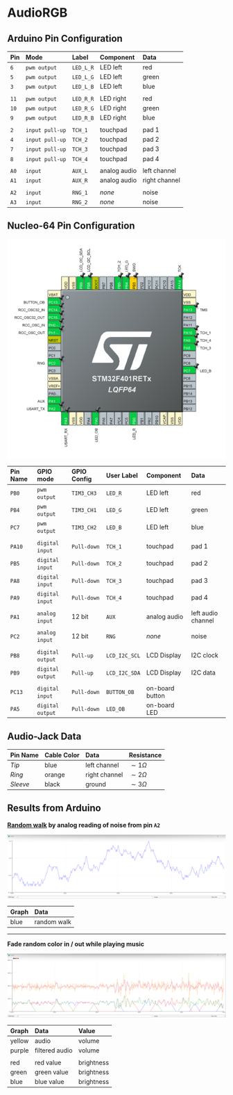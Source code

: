 
# AudioRGB

## Arduino Pin Configuration

| Pin  | Mode            | Label     | Component    | Data            |
| :--- | :-------------- | :-------- | :----------- | :-------------- |
| `6`  | `pwm output`    | `LED_L_R` | LED left     | red             |
| `5`  | `pwm output`    | `LED_L_G` | LED left     | green           |
| `3`  | `pwm output`    | `LED_L_B` | LED left     | blue            |
|      |                 |           |              |                 |
| `11` | `pwm output`    | `LED_R_R` | LED right    | red             |
| `10` | `pwm output`    | `LED_R_G` | LED right    | green           |
| `9`  | `pwm output`    | `LED_R_B` | LED right    | blue            |
|      |                 |           |              |                 |
| `2`  | `input pull-up` | `TCH_1`   | touchpad     | pad 1           |
| `4`  | `input pull-up` | `TCH_2`   | touchpad     | pad 2           |
| `7`  | `input pull-up` | `TCH_3`   | touchpad     | pad 3           |
| `8`  | `input pull-up` | `TCH_4`   | touchpad     | pad 4           |
|      |                 |           |              |                 |
| `A0` | `input`         | `AUX_L`   | analog audio | left channel    |
| `A1` | `input`         | `AUX_R`   | analog audio | right channel   |
|      |                 |           |              |                 |
| `A2` | `input`         | `RNG_1`   | *none*       | noise           |
| `A3` | `input`         | `RNG_2`   | *none*       | noise           |

## Nucleo-64 Pin Configuration

![](img/nucleo-64-pin-configuration.png)

| Pin Name | GPIO mode        | GPIO Config | User Label    | Component       | Data               |
| :------- | :--------------- | :---------- | :------------ | :-------------- | :----------------- |
| `PB0`    | `pwm output`     | `TIM3_CH3`  | `LED_R`       | LED left        | red                |
| `PB4`    | `pwm output`     | `TIM3_CH1`  | `LED_G`       | LED left        | green              |
| `PC7`    | `pwm output`     | `TIM3_CH2`  | `LED_B`       | LED left        | blue               |
|          |                  |             |               |                 |                    |
| `PA10`   | `digital input`  | `Pull-down` | `TCH_1`       | touchpad        | pad 1              |
| `PB5`    | `digital input`  | `Pull-down` | `TCH_2`       | touchpad        | pad 2              |
| `PA8`    | `digital input`  | `Pull-down` | `TCH_3`       | touchpad        | pad 3              |
| `PA9`    | `digital input`  | `Pull-down` | `TCH_4`       | touchpad        | pad 4              |
|          |                  |             |               |                 |                    |
| `PA1`    | `analog input`   | 12 bit      | `AUX`         | analog audio    | left audio channel |
|          |                  |             |               |                 |                    |
| `PC2`    | `analog input`   | 12 bit      | `RNG`         | *none*          | noise              |
|          |                  |             |               |                 |                    |
| `PB8`    | `digital output` | `Pull-up`   | `LCD_I2C_SCL` | LCD Display     | I2C clock          |
| `PB9`    | `digital output` | `Pull-up`   | `LCD_I2C_SDA` | LCD Display     | I2C data           |
|          |                  |             |               |                 |                    |
| `PC13`   | `digital input`  | `Pull-down` | `BUTTON_OB`   | on-board button |                    |
| `PA5`    | `digital output` | `Pull-down` | `LED_OB`      | on-board LED    |                    |

## Audio-Jack Data

| Pin Name | Cable Color | Data          | Resistance    |
| :------- | :---------- | :------------ | :------------ |
| *Tip*    | blue        | left channel  | $\sim1\Omega$ |
| *Ring*   | orange      | right channel | $\sim2\Omega$ |
| *Sleeve* | black       | ground        | $\sim3\Omega$ |

## Results from Arduino

**[Random walk](https://en.wikipedia.org/wiki/Random_walk) by analog reading of noise from pin `A2`**

![](img/random-walk-by-reading-analog-floating-bits.png)

| Graph | Data        |
| :---- | :---------- |
| blue  | random walk |

***

**Fade random color in / out while playing music**

![](img/fade-random-color-in-out.png)

| Graph  | Data           | Value      |
| :----- | :------------- | :--------- |
| yellow | audio          | volume     |
| purple | filtered audio | volume     |
|        |                |            |
| red    | red value      | brightness |
| green  | green value    | brightness |
| blue   | blue value     | brightness |
